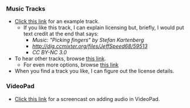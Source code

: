 
### Music Tracks

* [Click this link](http://dig.ccmixter.org/files/JeffSpeed68/59513) for an example track.
    - If you like this track, I can explain licensing but, briefly, I would put text credit at the end that says:
        - *Music: "Picking fingers" by Stefan Kartenberg*
        - *http://dig.ccmixter.org/files/JeffSpeed68/59513*
        - *CC BY-NC 3.0*
* To hear other tracks, browse [this link](http://dig.ccmixter.org/film).
    - For even more options, browse [this link](https://creativecommons.org/about/program-areas/arts-culture/arts-culture-resources/legalmusicforvideos/)
* When you find a track you like, I can figure out the license details.

### VideoPad

* [Click this link](https://www.youtube.com/watch?v=CCHXhS40-rc) for a screencast on adding audio in VideoPad. 

